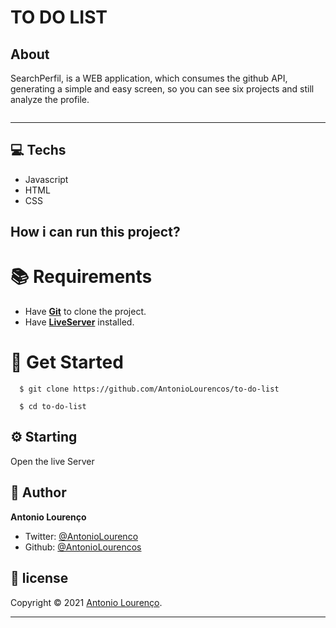 # TO DO LIST

## About

<p>SearchPerfil, is a WEB application, which consumes the github API, generating a simple and easy screen, so you can see six projects and still analyze the profile.</p>

<img src="https://i.imgur.com/wo2TqRF.png" alt=""/>


<hr />

## 💻 Techs

- Javascript
- HTML
- CSS

## How i can run this project?
 
# :books: Requirements
 - Have [**Git**](https://git-scm.com/) to clone the project.
 - Have [**LiveServer**](https://marketplace.visualstudio.com/items?itemName=ritwickdey.LiveServer) installed.

# :rocket: Get Started
``` 
  $ git clone https://github.com/AntonioLourencos/to-do-list

  $ cd to-do-list
```
## :gear: Starting

<p>Open the live Server</p>

## 👤 Author

**Antonio Lourenço**

- Twitter: [@AntonioLourenco](https://twitter.com/AntonioLourouco)
- Github: [@AntonioLourencos](https://github.com/AntonioLourencos)

## 📝 license

Copyright © 2021 [Antonio Lourenço](https://github.com/AntonioLourencos).<br />

---
